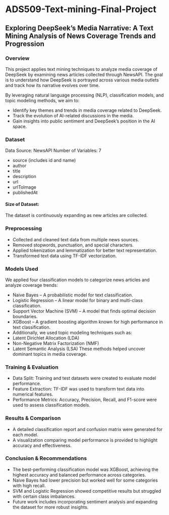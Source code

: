 # ADS509-Text-mining-Final-Project

## Exploring DeepSeek’s Media Narrative: A Text Mining Analysis of News Coverage Trends and Progression
### Overview
This project applies text mining techniques to analyze media coverage of DeepSeek by examining news articles collected through NewsAPI. The goal is to understand how DeepSeek is portrayed across various media outlets and track how its narrative evolves over time.

By leveraging natural language processing (NLP), classification models, and topic modeling methods, we aim to:

* Identify key themes and trends in media coverage related to DeepSeek.
* Track the evolution of AI-related discussions in the media.
* Gain insights into public sentiment and DeepSeek’s position in the AI space.

### Dataset
Data Source: NewsAPI
Number of Variables: 7
* source (includes id and name)
* author
* title
* description
* url
* urlToImage
* publishedAt
#### Size of Dataset:
The dataset is continuously expanding as new articles are collected.
### Preprocessing
* Collected and cleaned text data from multiple news sources.
* Removed stopwords, punctuation, and special characters.
* Applied tokenization and lemmatization for better text representation.
* Transformed text data using TF-IDF vectorization.
### Models Used
We applied four classification models to categorize news articles and analyze coverage trends:
* Naive Bayes – A probabilistic model for text classification.
* Logistic Regression – A linear model for binary and multi-class classification.
* Support Vector Machine (SVM) – A model that finds optimal decision boundaries.
* XGBoost – A gradient boosting algorithm known for high performance in text classification.
*  Additionally, we used topic modeling techniques such as:
* Latent Dirichlet Allocation (LDA)
* Non-Negative Matrix Factorization (NMF)
* Latent Semantic Analysis (LSA)
These methods helped uncover dominant topics in media coverage.
### Training & Evaluation
* Data Split: Training and test datasets were created to evaluate model performance.
* Feature Extraction: TF-IDF was used to transform text data into numerical features.
* Performance Metrics: Accuracy, Precision, Recall, and F1-score were used to assess classification models.
### Results & Comparison
* A detailed classification report and confusion matrix were generated for each model.
* A visualization comparing model performance is provided to highlight accuracy and effectiveness.
### Conclusion & Recommendations
* The best-performing classification model was XGBoost, achieving the highest accuracy and balanced performance across categories.
* Naive Bayes had lower precision but worked well for some categories with high recall.
* SVM and Logistic Regression showed competitive results but struggled with certain class imbalances.
* Future work includes incorporating sentiment analysis and expanding the dataset for more robust insights.

